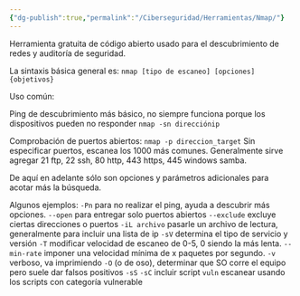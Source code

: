 ```yaml
---
{"dg-publish":true,"permalink":"/Ciberseguridad/Herramientas/Nmap/"}
---
```


Herramienta gratuita de código abierto usado para el descubrimiento de redes y auditoría de seguridad.

La sintaxis básica general es:
`nmap [tipo de escaneo] [opciones] {objetivos}`

Uso común:

Ping de descubrimiento más básico, no siempre funciona porque los dispositivos pueden no responder
`nmap -sn direcciónip`

Comprobación de puertos abiertos:
`nmap -p direccion_target`
Sin especificar puertos, escanea los 1000 más comunes. Generalmente sirve agregar 21 ftp, 22 ssh, 80 http, 443 https, 445 windows samba.

De aquí en adelante sólo son opciones y parámetros adicionales para acotar más la búsqueda.

Algunos ejemplos:
`-Pn` para no realizar el ping, ayuda a descubrir más opciones.
`--open` para entregar solo puertos abiertos
`--exclude` excluye ciertas direcciones o puertos
`-iL archivo` pasarle un archivo de lectura, generalmente para incluir una lista de ip
`-sV` determina el tipo de servicio y versión
`-T` modificar velocidad de escaneo de 0-5, 0 siendo la más lenta.
`--min-rate` imponer una velocidad mínima de x paquetes por segundo.
`-v` verboso, va imprimiendo
`-O` (o de oso), determinar que SO corre el equipo pero suele dar falsos positivos
`-sS`
`-sC` incluir script
	`vuln` escanear usando los scripts con categoría vulnerable

